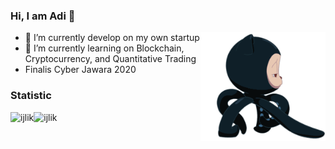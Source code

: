 ### Hi, I am Adi 👋
<img align="right" src="https://raw.githubusercontent.com/ijlik/ijlik/master/octocat-walk.gif" width="200">

- 🔭 I’m currently develop on my own startup
- 🌱 I’m currently learning on Blockchain, Cryptocurrency, and Quantitative Trading
- Finalis Cyber Jawara 2020

### Statistic
<p><img align="left" src="https://github-readme-stats.vercel.app/api?username=ijlik&show_icons=true&locale=en" alt="ijlik" /></p>
<p><img align="left" src="https://github-readme-stats.vercel.app/api/top-langs?username=ijlik&show_icons=true&locale=en&layout=compact" alt="ijlik" /></p>
